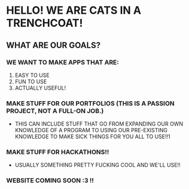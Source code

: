 # HELLO! WE ARE CATS IN A TRENCHCOAT!
## WHAT ARE OUR GOALS?
### WE WANT TO MAKE APPS THAT ARE:
1. EASY TO USE
2. FUN TO USE
3. ACTUALLY USEFUL!
### MAKE STUFF FOR OUR PORTFOLIOS (THIS IS A PASSION PROJECT, NOT A FULL-ON JOB.)
- THIS CAN INCLUDE STUFF THAT GO FROM EXPANDING OUR OWN KNOWLEDGE OF A PROGRAM TO USING OUR PRE-EXISTING KNOWLEDGE TO MAKE SICK THINGS FOR YOU ALL TO USE!!1
### MAKE STUFF FOR HACKATHONS!! 
- USUALLY SOMETHING PRETTY FUCKING COOL AND WE'LL USE!!
### WEBSITE COMING SOON :3 !!
